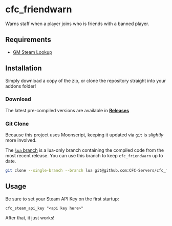 # cfc_friendwarn
Warns staff when a player joins who is friends with a banned player.

## Requirements
 - [GM Steam Lookup](https://github.com/cfc-Servers/gm_steam_lookup)

## Installation
Simply download a copy of the zip, or clone the repository straight into your addons folder!

### Download
The latest pre-compiled versions are available in **[Releases](https://github.com/CFC-Servers/cfc_friendwarn/releases/)**

### Git Clone
Because this project uses Moonscript, keeping it updated via `git` is _slightly_ more involved.

The [`lua` branch](https://github.com/CFC-Servers/cfc_friendwarn/tree/lua) is a lua-only branch containing the compiled code from the most recent release. You can use this branch to keep `cfc_friendwarn` up to date.
```sh
git clone --single-branch --branch lua git@github.com:CFC-Servers/cfc_friendwarn.git
```

## Usage
Be sure to set your Steam API Key on the first startup:
```
cfc_steam_api_key "<api key here>"
```

After that, it just works!
